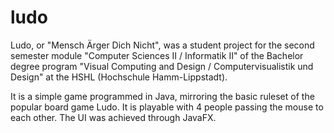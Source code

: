 # ludo

Ludo, or "Mensch Ärger Dich Nicht", was a student project for the second semester module "Computer Sciences II / Informatik II" of the Bachelor degree program "Visual Computing and Design / Computervisualistik und Design" at the HSHL (Hochschule Hamm-Lippstadt).

It is a simple game programmed in Java, mirroring the basic ruleset of the popular board game Ludo. It is playable with 4 people passing the mouse to each other. The UI was achieved through JavaFX.
